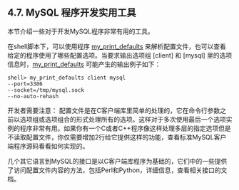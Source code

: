 ## 4.7. MySQL 程序开发实用工具

本节介绍一些对于开发MySQL程序非常有用的工具。

在shell脚本下，可以使用程序 [my\_print\_defaults][04.07.03] 来解析配置文件，也可以查看给定的程序使用了哪些配置选项。当要求输出选项组 [client] 和 [mysql] 里的选项信息时，[my\_print\_defaults][04.07.03] 可能产生的输出例子如下：


```shell
shell> my_print_defaults client mysql
--port=3306
--socket=/tmp/mysql.sock
--no-auto-rehash
```

开发者需要注意： 配置文件是在C客户端库里简单的处理的，它在命令行参数之前以选项组或选项组合的形式处理所有的选项。这样对于多次使用最后一个选项实例的程序非常有用。如果你有一个C或者C++程序像这样处理多层的指定选项但是不读取配置文件，你仅需要增加2行给它提供这样的功能，查看标准MySQL客户端程序源码看看如何实现的。


几个其它语言到MySQL的接口是以C客户端库程序为基础的，它们中的一些提供了访问配置文件内容的方法，包括Perl和Python，详细信息，查看相关接口的文档。


[04.07.03]:./04.07.03_my_print_defaults_Display_Options_from_Option_Files.md